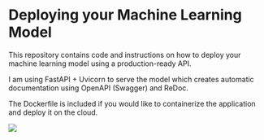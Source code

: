 # Deploying your Machine Learning Model   

This repository contains code and instructions on how to deploy your
machine learning model using a production-ready API.

I am using FastAPI + Uvicorn to serve the model which creates automatic
documentation using OpenAPI (Swagger) and ReDoc.

The Dockerfile is included if you would like to containerize the application
and deploy it on the cloud. 

<img src="https://res.cloudinary.com/practicaldev/image/fetch/s--Ah2gp6rl--/c_imagga_scale,f_auto,fl_progressive,h_420,q_auto,w_1000/https://dev-to-uploads.s3.amazonaws.com/i/zjyljgdjgyw3ua9bic5n.png"/>
